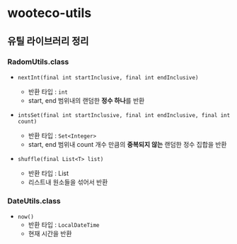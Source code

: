 # wooteco-utils

## 유틸 라이브러리 정리

### RadomUtils.class
- `nextInt(final int startInclusive, final int endInclusive)`
  - 반환 타입 : `int`
  - start, end 범위내의 랜덤한 **정수 하나**를 반환

- `intsSet(final int startInclusive, final int endInclusive, final int count)`
  - 반환 타입 : `Set<Integer>`
  - start, end 범위내 count 개수 만큼의 **중복되지 않는** 랜덤한 정수 집합을 반환

- `shuffle(final List<T> list)`
  - 반환 타입 : <T> List
  - 리스트내 원소들을 섞어서 반환

### DateUtils.class
- `now()`
  - 반환 타입 : `LocalDateTime`
  - 현재 시간을 반환